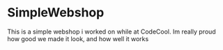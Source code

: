 # SimpleWebshop
This is a simple webshop i worked on while at CodeCool. Im really proud how good we made it look, and how well it works

